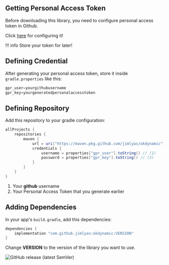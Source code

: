 ## Getting Personal Access Token

Before downloading this library, you need to configure personal access token in Github.

Click [here](https://github.com/settings/tokens) for configuring it!

!!! info Store your token for later!

## Defining Credential

After generating your personal access token, store it inside `gradle.properties` like this:

```groovy
gpr_user=yourgithubusername
gpr_key=yourgeneratedpersonalaccesstoken
```

## Defining Repository

Add this repository to your gradle configuration:

```groovy title="build.gradle"
allProjects {
    repositories {
        maven {
            url = uri("https://maven.pkg.github.com/jimlyas/okdynamic")
            credentials {
                username = properties["gpr_user"].toString() // (1)
                password = properties["gpr_key"].toString() // (2)
            }
        }
    }
}
```

1. Your **github** username
2. Your Personal Access Token that you generate earlier

## Adding Dependencies

In your app's `build.gradle`, add this dependencies:

```groovy title="build.gradle"
dependencies {
    implementation "com.github.jimlyas:okdynamic:VERSION"
}
```

Change **VERSION** to the version of the library you want to use.

![GitHub release (latest SemVer)](https://img.shields.io/github/v/release/jimlyas/okdynamic?sort=semver)